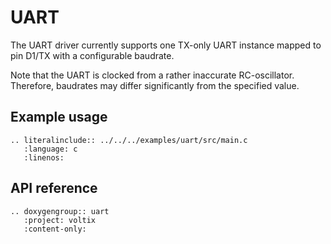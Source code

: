# UART


The UART driver currently supports one TX-only UART instance mapped to pin D1/TX with a configurable baudrate.

Note that the UART is clocked from a rather inaccurate RC-oscillator.
Therefore, baudrates may differ significantly from the specified value.

## Example usage

```{eval-rst}
.. literalinclude:: ../../../examples/uart/src/main.c
   :language: c
   :linenos:
```

## API reference

```{eval-rst}
.. doxygengroup:: uart
   :project: voltix
   :content-only:
```
